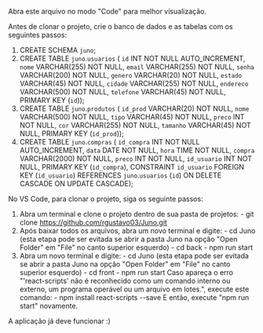 Abra este arquivo no modo "Code" para melhor visualização.

Antes de clonar o projeto, crie o banco de dados e as tabelas com os seguintes passos:
  1. CREATE SCHEMA `juno`;
  2. CREATE TABLE `juno`.`usuarios` (
      `id` INT NOT NULL AUTO_INCREMENT,
      `nome` VARCHAR(255) NOT NULL,
      `email` VARCHAR(255) NOT NULL,
      `senha` VARCHAR(200) NOT NULL,
      `genero` VARCHAR(20) NOT NULL,
      `estado` VARCHAR(45) NOT NULL,
      `cidade` VARCHAR(255) NOT NULL,
      `endereco` VARCHAR(500) NOT NULL,
      `telefone` VARCHAR(45) NOT NULL,
      PRIMARY KEY (`id`));
  3. CREATE TABLE `juno`.`produtos` (
      `id_prod` VARCHAR(20) NOT NULL,
      `nome` VARCHAR(500) NOT NULL,
      `tipo` VARCHAR(45) NOT NULL,
      `preco` INT NOT NULL,
      `cor` VARCHAR(255) NOT NULL,
      `tamanho` VARCHAR(45) NOT NULL,
      PRIMARY KEY (`id_prod`));
  4. CREATE TABLE `juno`.`compras` (
      `id_compra` INT NOT NULL AUTO_INCREMENT,
      `data` DATE NOT NULL,
      `hora` TIME NOT NULL,
      `compra` VARCHAR(2000) NOT NULL,
      `preco` INT NOT NULL,
      `id_usuario` INT NOT NULL,
      PRIMARY KEY (`id_compra`),
      CONSTRAINT `id_usuario`
        FOREIGN KEY (`id_usuario`)
        REFERENCES `juno`.`usuarios` (`id`)
        ON DELETE CASCADE
        ON UPDATE CASCADE);


No VS Code, para clonar o projeto, siga os seguinte passos:
  1. Abra um terminal e clone o projeto dentro de sua pasta de projetos:
    - git clone https://github.com/rgustavo03/Juno.git
  2. Após baixar todos os arquivos, abra um novo terminal e digite:
    - cd Juno (esta etapa pode ser evitada se abrir a pasta Juno na opção "Open Folder" em "File" no canto superior esquerdo)
    - cd back
    - npm run start
  4. Abra um novo terminal e digite:
    - cd Juno (esta etapa pode ser evitada se abrir a pasta Juno na opção "Open Folder" em "File" no canto superior esquerdo)
    - cd front
    - npm run start
        Caso apareça o erro "'react-scripts' não é reconhecido como um comando interno
        ou externo, um programa operável ou um arquivo em lotes.", execute este comando:
          - npm install react-scripts --save
        E então, execute "npm run start" novamente.
 
A aplicação já deve funcionar :)
